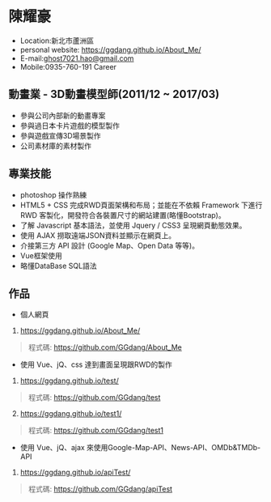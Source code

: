 # 陳耀豪
* Location:新北市蘆洲區
* personal website: https://ggdang.github.io/About_Me/
* E-mail:ghost7021.hao@gmail.com
* Mobile:0935-760-191
Career
## 動畫業 - 3D動畫模型師(2011/12 ~ 2017/03)
* 參與公司內部新的動畫專案
* 參與過日本卡片遊戲的模型製作
* 參與遊戲宣傳3D場景製作
* 公司素材庫的素材製作
## 專業技能
* photoshop 操作熟練
* HTML5 + CSS 完成RWD頁面架構和布局；並能在不依賴 Framework 下進行 RWD 客製化，開發符合各裝置尺寸的網站建置(略懂Bootstrap)。
* 了解 Javascript 基本語法，並使用 Jquery / CSS3 呈現網頁動態效果。
* 使用 AJAX 撈取遠端JSON資料並顯示在網頁上。
* 介接第三方 API 設計 (Google Map、Open Data 等等)。
* Vue框架使用
* 略懂DataBase SQL語法
## 作品
* 個人網頁
1. https://ggdang.github.io/About_Me/
> 程式碼: https://github.com/GGdang/About_Me
* 使用 Vue、jQ、css 達到畫面呈現跟RWD的製作
1. https://ggdang.github.io/test/
> 程式碼: https://github.com/GGdang/test
2. https://ggdang.github.io/test1/
> 程式碼: https://github.com/GGdang/test1
* 使用 Vue、jQ、ajax 來使用Google-Map-API、News-API、OMDb&TMDb-API
1. https://ggdang.github.io/apiTest/
> 程式碼: https://github.com/GGdang/apiTest

